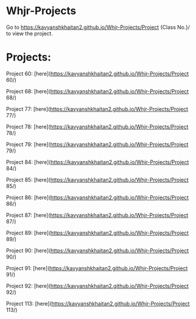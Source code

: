 # Whjr-Projects

Go to https://kavyanshkhaitan2.github.io/Whjr-Projects/Project {Class No.}/  to view the project.

# Projects:
Project 60: [here](https://kavyanshkhaitan2.github.io/Whjr-Projects/Project 60/)

Project 68: [here](https://kavyanshkhaitan2.github.io/Whjr-Projects/Project 68/)

Project 77: [here](https://kavyanshkhaitan2.github.io/Whjr-Projects/Project 77/)

Project 78: [here](https://kavyanshkhaitan2.github.io/Whjr-Projects/Project 78/)

Project 79: [here](https://kavyanshkhaitan2.github.io/Whjr-Projects/Project 79/)

Project 84: [here](https://kavyanshkhaitan2.github.io/Whjr-Projects/Project 84/)

Project 85: [here](https://kavyanshkhaitan2.github.io/Whjr-Projects/Project 85/)

Project 86: [here](https://kavyanshkhaitan2.github.io/Whjr-Projects/Project 86/)

Project 87: [here](https://kavyanshkhaitan2.github.io/Whjr-Projects/Project 87/)

Project 89: [here](https://kavyanshkhaitan2.github.io/Whjr-Projects/Project 89/)

Project 90: [here](https://kavyanshkhaitan2.github.io/Whjr-Projects/Project 90/)

Project 91: [here](https://kavyanshkhaitan2.github.io/Whjr-Projects/Project 91/)

Project 92: [here](https://kavyanshkhaitan2.github.io/Whjr-Projects/Project 92/)

Project 113: [here](https://kavyanshkhaitan2.github.io/Whjr-Projects/Project 113/)
